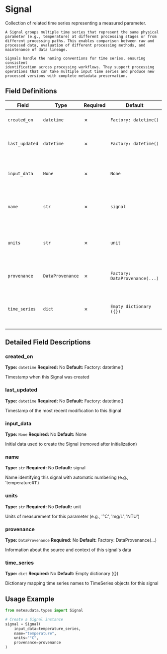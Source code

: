 # Signal

Collection of related time series representing a measured parameter.
    
    A Signal groups multiple time series that represent the same physical
    parameter (e.g., temperature) at different processing stages or from
    different processing paths. This enables comparison between raw and
    processed data, evaluation of different processing methods, and
    maintenance of data lineage.
    
    Signals handle the naming conventions for time series, ensuring consistent
    identification across processing workflows. They support processing
    operations that can take multiple input time series and produce new
    processed versions with complete metadata preservation.

## Field Definitions

| Field | Type | Required | Default | Description |
|-------|------|----------|---------|-------------|
| `created_on` | `datetime` | ✗ | `Factory: datetime()` | Timestamp when this Signal was created |
| `last_updated` | `datetime` | ✗ | `Factory: datetime()` | Timestamp of the most recent modification to this Signal |
| `input_data` | `None` | ✗ | `None` | Initial data used to create the Signal (removed after initialization) |
| `name` | `str` | ✗ | `signal` | Name identifying this signal with automatic numbering (e.g., 'temperature#1') |
| `units` | `str` | ✗ | `unit` | Units of measurement for this parameter (e.g., '°C', 'mg/L', 'NTU') |
| `provenance` | `DataProvenance` | ✗ | `Factory: DataProvenance(...)` | Information about the source and context of this signal's data |
| `time_series` | `dict` | ✗ | `Empty dictionary ({})` | Dictionary mapping time series names to TimeSeries objects for this signal |

## Detailed Field Descriptions

### created_on

**Type:** `datetime`
**Required:** No
**Default:** Factory: datetime()

Timestamp when this Signal was created

### last_updated

**Type:** `datetime`
**Required:** No
**Default:** Factory: datetime()

Timestamp of the most recent modification to this Signal

### input_data

**Type:** `None`
**Required:** No
**Default:** None

Initial data used to create the Signal (removed after initialization)

### name

**Type:** `str`
**Required:** No
**Default:** signal

Name identifying this signal with automatic numbering (e.g., 'temperature#1')

### units

**Type:** `str`
**Required:** No
**Default:** unit

Units of measurement for this parameter (e.g., '°C', 'mg/L', 'NTU')

### provenance

**Type:** `DataProvenance`
**Required:** No
**Default:** Factory: DataProvenance(...)

Information about the source and context of this signal's data

### time_series

**Type:** `dict`
**Required:** No
**Default:** Empty dictionary ({})

Dictionary mapping time series names to TimeSeries objects for this signal

## Usage Example

```python
from meteaudata.types import Signal

# Create a Signal instance
signal = Signal(
    input_data=temperature_series,
    name="temperature",
    units="°C",
    provenance=provenance
)
```

